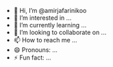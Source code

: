 - 👋 Hi, I’m @amirjafarinikoo
- 👀 I’m interested in ...
- 🌱 I’m currently learning ...
- 💞️ I’m looking to collaborate on ...
- 📫 How to reach me ...
- 😄 Pronouns: ...
- ⚡ Fun fact: ...

<!---
amirjafarinikoo/amirjafarinikoo is a ✨ special ✨ repository because its `README.md` (this file) appears on your GitHub profile.
You can click the Preview link to take a look at your changes.
--->
